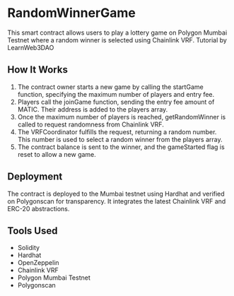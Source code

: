 # RandomWinnerGame
This smart contract allows users to play a lottery game on Polygon Mumbai Testnet where a random winner is selected using Chainlink VRF. Tutorial by LearnWeb3DAO

## How It Works
1. The contract owner starts a new game by calling the startGame function, specifying the maximum number of players and entry fee.
2. Players call the joinGame function, sending the entry fee amount of MATIC. Their address is added to the players array.
3. Once the maximum number of players is reached, getRandomWinner is called to request randomness from Chainlink VRF.
4. The VRFCoordinator fulfills the request, returning a random number. This number is used to select a random winner from the players array.
5. The contract balance is sent to the winner, and the gameStarted flag is reset to allow a new game.

## Deployment
The contract is deployed to the Mumbai testnet using Hardhat and verified on Polygonscan for transparency. It integrates the latest Chainlink VRF and ERC-20 abstractions.

## Tools Used
- Solidity
- Hardhat
- OpenZeppelin
- Chainlink VRF
- Polygon Mumbai Testnet
- Polygonscan
